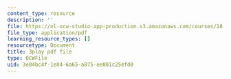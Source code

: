```yaml
---
content_type: resource
description: ''
file: https://ol-ocw-studio-app-production.s3.amazonaws.com/courses/18-06sc-linear-algebra-fall-2011/3e84bc4f1e846a65a875ee001c25efd0_0h43aV4aH7I.pdf
file_type: application/pdf
learning_resource_types: []
resourcetype: Document
title: 3play pdf file
type: OCWFile
uid: 3e84bc4f-1e84-6a65-a875-ee001c25efd0
---
```


